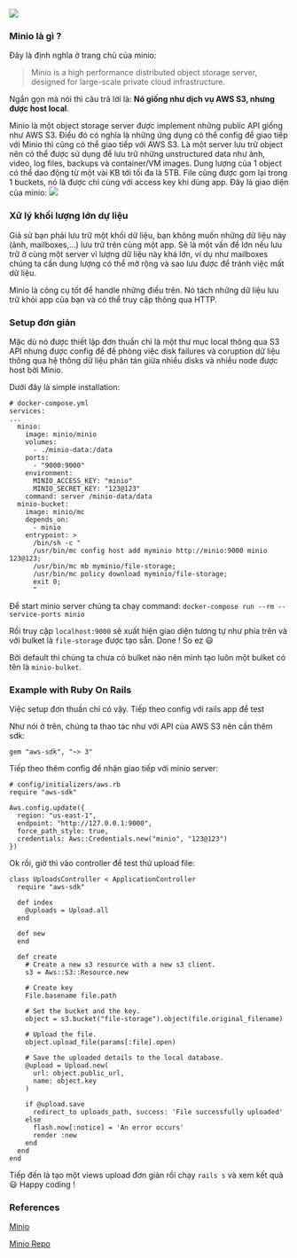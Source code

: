 ![](https://www.univention.com/wp-content/uploads/2018/03/drive-erasure-01-591x415.png)
### Minio là gì ?
Đây là định nghĩa ở trang chủ của minio:
> Minio is a high performance distributed object storage server, designed for large-scale private cloud infrastructure.

Ngắn gọn mà nói thì câu trả lời là: **Nó giống như dịch vụ AWS S3, nhưng được host local**.

Minio là một object storage server được implement những public API giống như AWS S3. Điều đó có nghĩa là những ứng dụng có thể config để giao tiếp với Minio thì cũng có thể giao tiếp với AWS S3. Là một server lưu trữ object nên có thể được sử dụng để lưu trữ những unstructured data như ảnh, video, log files, backups và container/VM images. Dung lượng của 1 object có thể dao động từ một vài KB tới tối đa là 5TB. File cũng được gom lại trong 1 buckets, nó là được chỉ cùng với access key khi dùng app. Đây là giao diện của minio:
![](https://www.univention.de/wp-content/uploads/2018/03/Minio-Screenshot-1-Minio-Browser.jpeg)

### Xử lý khối lượng lớn dự liệu
Giả sử bạn phải lưu trữ một khối dữ liệu, bạn không muốn những dữ liệu này (ảnh, mailboxes,...) lưu trữ trên cùng một app. Sẽ là một vấn đề lớn nếu lưu trữ ở cùng một server vì lượng dữ liệu này khá lớn, ví dụ như mailboxes chúng ta cần dung lượng có thể mở rộng và sao lưu được để tránh việc mất dữ liệu.

Minio là công cụ tốt để handle những điều trên. Nó tách những dữ liệu lưu trữ khỏi app của bạn và có thể truy cập thông qua HTTP.

### Setup đơn giản
Mặc dù nó được thiết lập đơn thuần chỉ là một thư mục local thông qua S3 API nhưng được config để đề phòng việc disk failures và coruption dữ liệu thông qua hệ thông dữ liệu phân tán giữa nhiều disks và nhiều node được host bởi Minio.

Dưới đây là simple installation:
```
# docker-compose.yml
services:
...
  minio:
    image: minio/minio
    volumes:
      - ./minio-data:/data
    ports:
      - "9000:9000"
    environment:
      MINIO_ACCESS_KEY: "minio"
      MINIO_SECRET_KEY: "123@123"
    command: server /minio-data/data
  minio-bucket:
    image: minio/mc
    depends_on:
      - minio
    entrypoint: >
      /bin/sh -c "
      /usr/bin/mc config host add myminio http://minio:9000 minio 123@123;
      /usr/bin/mc mb myminio/file-storage;
      /usr/bin/mc policy download myminio/file-storage;
      exit 0;
      "
```
Để start minio server chúng ta chạy command: `docker-compose run --rm --service-ports minio`

Rồi truy cập `localhost:9000` sẽ xuất hiện giao diện tương tự như phía trên và với bulket là `file-storage` được tạo sẵn. Done ! So ez :smiley: 

Bởi default thì chúng ta chưa có bulket nào nên mình tạo luôn một bulket có tên là `minio-bulket`.
### Example with Ruby On Rails
Việc setup đơn thuần chỉ có vậy. Tiếp theo config với rails app để test

Như nói ở trên, chúng ta thao tác như với API của AWS S3 nên cần thêm sdk:
```
gem "aws-sdk", "~> 3"
```

Tiếp theo thêm config để nhận giao tiếp với minio server:
```
# config/initializers/aws.rb
require "aws-sdk"

Aws.config.update({
  region: "us-east-1",
  endpoint: "http://127.0.0.1:9000",
  force_path_style: true,
  credentials: Aws::Credentials.new("minio", "123@123")
})
```
Ok rồi, giờ thì vào controller để test thử upload file:
```
class UploadsController < ApplicationController
  require "aws-sdk"
  
  def index
    @uploads = Upload.all
  end
  
  def new
  end

  def create   
    # Create a new s3 resource with a new s3 client.
    s3 = Aws::S3::Resource.new  
    
    # Create key
    File.basename file.path

    # Set the bucket and the key.
    object = s3.bucket("file-storage").object(file.original_filename)

    # Upload the file.
    object.upload_file(params[:file].open)

    # Save the uploaded details to the local database.
    @upload = Upload.new(
      url: object.public_url,
      name: object.key
    )     

    if @upload.save
      redirect_to uploads_path, success: 'File successfully uploaded'
    else
      flash.now[:notice] = 'An error occurs'
      render :new
    end
  end
end
```
Tiếp đến là tạo một views upload đơn giản rồi chạy `rails s` và xem kết quả :smiley: Happy coding !
### References
[Minio](https://www.minio.io/)

[Minio Repo](https://github.com/minio/minio)